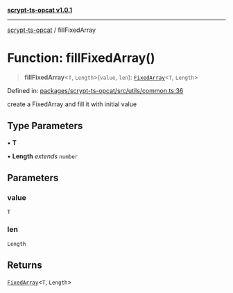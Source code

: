 [**scrypt-ts-opcat v1.0.1**](../README.md)

***

[scrypt-ts-opcat](../README.md) / fillFixedArray

# Function: fillFixedArray()

> **fillFixedArray**\<`T`, `Length`\>(`value`, `len`): [`FixedArray`](../type-aliases/FixedArray.md)\<`T`, `Length`\>

Defined in: [packages/scrypt-ts-opcat/src/utils/common.ts:36](https://github.com/OPCAT-Labs/ts-tools/blob/e67b8657b34dbf57f8a4f9bdf87cdc2742db16bb/packages/scrypt-ts-opcat/src/utils/common.ts#L36)

create a FixedArray and fill it with initial value

## Type Parameters

• **T**

• **Length** *extends* `number`

## Parameters

### value

`T`

### len

`Length`

## Returns

[`FixedArray`](../type-aliases/FixedArray.md)\<`T`, `Length`\>
